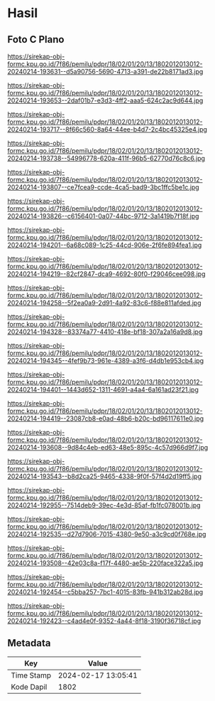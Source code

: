# Hasil

## Foto C Plano

https://sirekap-obj-formc.kpu.go.id/7f86/pemilu/pdpr/18/02/01/20/13/1802012013012-20240214-193631--d5a90756-5690-4713-a391-de22b8171ad3.jpg

https://sirekap-obj-formc.kpu.go.id/7f86/pemilu/pdpr/18/02/01/20/13/1802012013012-20240214-193653--2daf01b7-e3d3-4ff2-aaa5-624c2ac9d644.jpg

https://sirekap-obj-formc.kpu.go.id/7f86/pemilu/pdpr/18/02/01/20/13/1802012013012-20240214-193717--8f66c560-8a64-44ee-b4d7-2c4bc45325e4.jpg

https://sirekap-obj-formc.kpu.go.id/7f86/pemilu/pdpr/18/02/01/20/13/1802012013012-20240214-193738--54996778-620a-411f-96b5-62770d76c8c6.jpg

https://sirekap-obj-formc.kpu.go.id/7f86/pemilu/pdpr/18/02/01/20/13/1802012013012-20240214-193807--ce7fcea9-ccde-4ca5-bad9-3bc1ffc5be1c.jpg

https://sirekap-obj-formc.kpu.go.id/7f86/pemilu/pdpr/18/02/01/20/13/1802012013012-20240214-193826--c6156401-0a07-44bc-9712-3a1419b7f18f.jpg

https://sirekap-obj-formc.kpu.go.id/7f86/pemilu/pdpr/18/02/01/20/13/1802012013012-20240214-194201--6a68c089-1c25-44cd-906e-2f6fe894fea1.jpg

https://sirekap-obj-formc.kpu.go.id/7f86/pemilu/pdpr/18/02/01/20/13/1802012013012-20240214-194219--82cf2847-dca9-4692-80f0-f29046cee098.jpg

https://sirekap-obj-formc.kpu.go.id/7f86/pemilu/pdpr/18/02/01/20/13/1802012013012-20240214-194258--5f2ea0a9-2d91-4a92-83c6-f88e811afded.jpg

https://sirekap-obj-formc.kpu.go.id/7f86/pemilu/pdpr/18/02/01/20/13/1802012013012-20240214-194328--83374a77-4410-418e-bf18-307a2a16a9d8.jpg

https://sirekap-obj-formc.kpu.go.id/7f86/pemilu/pdpr/18/02/01/20/13/1802012013012-20240214-194345--4fef9b73-961e-4389-a3f6-d4db1e953cb4.jpg

https://sirekap-obj-formc.kpu.go.id/7f86/pemilu/pdpr/18/02/01/20/13/1802012013012-20240214-194401--1443d652-1311-4691-a4a4-6a161ad23f21.jpg

https://sirekap-obj-formc.kpu.go.id/7f86/pemilu/pdpr/18/02/01/20/13/1802012013012-20240214-194419--23087cb8-e0ad-48b6-b20c-bd96117611e0.jpg

https://sirekap-obj-formc.kpu.go.id/7f86/pemilu/pdpr/18/02/01/20/13/1802012013012-20240214-193608--9d84c4eb-ed63-48e5-895c-4c57d966d9f7.jpg

https://sirekap-obj-formc.kpu.go.id/7f86/pemilu/pdpr/18/02/01/20/13/1802012013012-20240214-193543--b8d2ca25-9465-4338-9f0f-57f4d2d19ff5.jpg

https://sirekap-obj-formc.kpu.go.id/7f86/pemilu/pdpr/18/02/01/20/13/1802012013012-20240214-192955--7514deb9-39ec-4e3d-85af-fb1fc078001b.jpg

https://sirekap-obj-formc.kpu.go.id/7f86/pemilu/pdpr/18/02/01/20/13/1802012013012-20240214-192535--d27d7906-7015-4380-9e50-a3c9cd0f768e.jpg

https://sirekap-obj-formc.kpu.go.id/7f86/pemilu/pdpr/18/02/01/20/13/1802012013012-20240214-193508--42e03c8a-f17f-4480-ae5b-220face322a5.jpg

https://sirekap-obj-formc.kpu.go.id/7f86/pemilu/pdpr/18/02/01/20/13/1802012013012-20240214-192454--c5bba257-7bc1-4015-83fb-941b312ab28d.jpg

https://sirekap-obj-formc.kpu.go.id/7f86/pemilu/pdpr/18/02/01/20/13/1802012013012-20240214-192423--c4ad4e0f-9352-4a44-8f18-3190f36718cf.jpg


## Metadata

| Key        | Value               |
| ---------- | ------------------- |
| Time Stamp | 2024-02-17 13:05:41 |
| Kode Dapil | 1802                |



